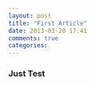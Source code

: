 ```yaml
---
layout: post
title: "First Article"
date: 2013-03-28 17:41
comments: true
categories: 
---
```

### Just Test
